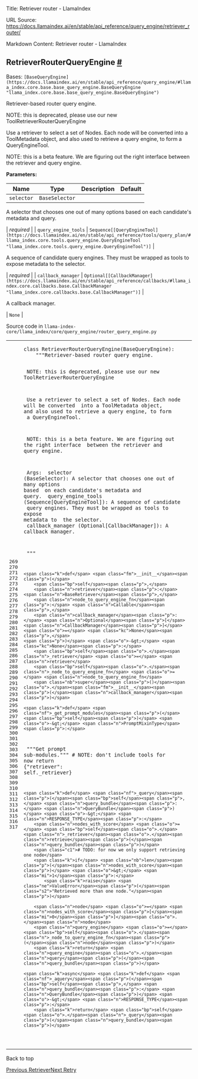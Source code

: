 Title: Retriever router - LlamaIndex

URL Source: https://docs.llamaindex.ai/en/stable/api_reference/query_engine/retriever_router/

Markdown Content:
Retriever router - LlamaIndex


RetrieverRouterQueryEngine [#](https://docs.llamaindex.ai/en/stable/api_reference/query_engine/retriever_router/#llama_index.core.query_engine.RetrieverRouterQueryEngine "Permanent link")
-------------------------------------------------------------------------------------------------------------------------------------------------------------------------------------------

Bases: `[BaseQueryEngine](https://docs.llamaindex.ai/en/stable/api_reference/query_engine/#llama_index.core.base.base_query_engine.BaseQueryEngine "llama_index.core.base.base_query_engine.BaseQueryEngine")`

Retriever-based router query engine.

NOTE: this is deprecated, please use our new ToolRetrieverRouterQueryEngine

Use a retriever to select a set of Nodes. Each node will be converted into a ToolMetadata object, and also used to retrieve a query engine, to form a QueryEngineTool.

NOTE: this is a beta feature. We are figuring out the right interface between the retriever and query engine.

**Parameters:**

| Name | Type | Description | Default |
| --- | --- | --- | --- |
| `selector` | `BaseSelector` | 
A selector that chooses one out of many options based on each candidate's metadata and query.



 | _required_ |
| `query_engine_tools` | `Sequence[[QueryEngineTool](https://docs.llamaindex.ai/en/stable/api_reference/tools/query_plan/#llama_index.core.tools.query_engine.QueryEngineTool "llama_index.core.tools.query_engine.QueryEngineTool")]` | 

A sequence of candidate query engines. They must be wrapped as tools to expose metadata to the selector.



 | _required_ |
| `callback_manager` | `Optional[[CallbackManager](https://docs.llamaindex.ai/en/stable/api_reference/callbacks/#llama_index.core.callbacks.base.CallbackManager "llama_index.core.callbacks.base.CallbackManager")]` | 

A callback manager.



 | `None` |

Source code in `llama-index-core/llama_index/core/query_engine/router_query_engine.py`

<table class="highlighttable"><tbody><tr><td class="linenos"><div class="linenodiv"><pre><span></span><span class="normal">269</span>
<span class="normal">270</span>
<span class="normal">271</span>
<span class="normal">272</span>
<span class="normal">273</span>
<span class="normal">274</span>
<span class="normal">275</span>
<span class="normal">276</span>
<span class="normal">277</span>
<span class="normal">278</span>
<span class="normal">279</span>
<span class="normal">280</span>
<span class="normal">281</span>
<span class="normal">282</span>
<span class="normal">283</span>
<span class="normal">284</span>
<span class="normal">285</span>
<span class="normal">286</span>
<span class="normal">287</span>
<span class="normal">288</span>
<span class="normal">289</span>
<span class="normal">290</span>
<span class="normal">291</span>
<span class="normal">292</span>
<span class="normal">293</span>
<span class="normal">294</span>
<span class="normal">295</span>
<span class="normal">296</span>
<span class="normal">297</span>
<span class="normal">298</span>
<span class="normal">299</span>
<span class="normal">300</span>
<span class="normal">301</span>
<span class="normal">302</span>
<span class="normal">303</span>
<span class="normal">304</span>
<span class="normal">305</span>
<span class="normal">306</span>
<span class="normal">307</span>
<span class="normal">308</span>
<span class="normal">309</span>
<span class="normal">310</span>
<span class="normal">311</span>
<span class="normal">312</span>
<span class="normal">313</span>
<span class="normal">314</span>
<span class="normal">315</span>
<span class="normal">316</span>
<span class="normal">317</span></pre></div></td><td class="code"><div><pre><span></span><code><span class="k">class</span> <span class="nc">RetrieverRouterQueryEngine</span><span class="p">(</span><span class="n">BaseQueryEngine</span><span class="p">):</span>
<span class="w">    </span><span class="sd">"""Retriever-based router query engine.</span>

<span class="sd">    NOTE: this is deprecated, please use our new ToolRetrieverRouterQueryEngine</span>

<span class="sd">    Use a retriever to select a set of Nodes. Each node will be converted</span>
<span class="sd">    into a ToolMetadata object, and also used to retrieve a query engine, to form</span>
<span class="sd">    a QueryEngineTool.</span>

<span class="sd">    NOTE: this is a beta feature. We are figuring out the right interface</span>
<span class="sd">    between the retriever and query engine.</span>

<span class="sd">    Args:</span>
<span class="sd">        selector (BaseSelector): A selector that chooses one out of many options based</span>
<span class="sd">            on each candidate's metadata and query.</span>
<span class="sd">        query_engine_tools (Sequence[QueryEngineTool]): A sequence of candidate</span>
<span class="sd">            query engines. They must be wrapped as tools to expose metadata to</span>
<span class="sd">            the selector.</span>
<span class="sd">        callback_manager (Optional[CallbackManager]): A callback manager.</span>

<span class="sd">    """</span>

    <span class="k">def</span> <span class="fm">__init__</span><span class="p">(</span>
        <span class="bp">self</span><span class="p">,</span>
        <span class="n">retriever</span><span class="p">:</span> <span class="n">BaseRetriever</span><span class="p">,</span>
        <span class="n">node_to_query_engine_fn</span><span class="p">:</span> <span class="n">Callable</span><span class="p">,</span>
        <span class="n">callback_manager</span><span class="p">:</span> <span class="n">Optional</span><span class="p">[</span><span class="n">CallbackManager</span><span class="p">]</span> <span class="o">=</span> <span class="kc">None</span><span class="p">,</span>
    <span class="p">)</span> <span class="o">-&gt;</span> <span class="kc">None</span><span class="p">:</span>
        <span class="bp">self</span><span class="o">.</span><span class="n">_retriever</span> <span class="o">=</span> <span class="n">retriever</span>
        <span class="bp">self</span><span class="o">.</span><span class="n">_node_to_query_engine_fn</span> <span class="o">=</span> <span class="n">node_to_query_engine_fn</span>
        <span class="nb">super</span><span class="p">()</span><span class="o">.</span><span class="fm">__init__</span><span class="p">(</span><span class="n">callback_manager</span><span class="p">)</span>

    <span class="k">def</span> <span class="nf">_get_prompt_modules</span><span class="p">(</span><span class="bp">self</span><span class="p">)</span> <span class="o">-&gt;</span> <span class="n">PromptMixinType</span><span class="p">:</span>
<span class="w">        </span><span class="sd">"""Get prompt sub-modules."""</span>
        <span class="c1"># NOTE: don't include tools for now</span>
        <span class="k">return</span> <span class="p">{</span><span class="s2">"retriever"</span><span class="p">:</span> <span class="bp">self</span><span class="o">.</span><span class="n">_retriever</span><span class="p">}</span>

    <span class="k">def</span> <span class="nf">_query</span><span class="p">(</span><span class="bp">self</span><span class="p">,</span> <span class="n">query_bundle</span><span class="p">:</span> <span class="n">QueryBundle</span><span class="p">)</span> <span class="o">-&gt;</span> <span class="n">RESPONSE_TYPE</span><span class="p">:</span>
        <span class="n">nodes_with_score</span> <span class="o">=</span> <span class="bp">self</span><span class="o">.</span><span class="n">_retriever</span><span class="o">.</span><span class="n">retrieve</span><span class="p">(</span><span class="n">query_bundle</span><span class="p">)</span>
        <span class="c1"># TODO: for now we only support retrieving one node</span>
        <span class="k">if</span> <span class="nb">len</span><span class="p">(</span><span class="n">nodes_with_score</span><span class="p">)</span> <span class="o">&gt;</span> <span class="mi">1</span><span class="p">:</span>
            <span class="k">raise</span> <span class="ne">ValueError</span><span class="p">(</span><span class="s2">"Retrieved more than one node."</span><span class="p">)</span>

        <span class="n">node</span> <span class="o">=</span> <span class="n">nodes_with_score</span><span class="p">[</span><span class="mi">0</span><span class="p">]</span><span class="o">.</span><span class="n">node</span>
        <span class="n">query_engine</span> <span class="o">=</span> <span class="bp">self</span><span class="o">.</span><span class="n">_node_to_query_engine_fn</span><span class="p">(</span><span class="n">node</span><span class="p">)</span>
        <span class="k">return</span> <span class="n">query_engine</span><span class="o">.</span><span class="n">query</span><span class="p">(</span><span class="n">query_bundle</span><span class="p">)</span>

    <span class="k">async</span> <span class="k">def</span> <span class="nf">_aquery</span><span class="p">(</span><span class="bp">self</span><span class="p">,</span> <span class="n">query_bundle</span><span class="p">:</span> <span class="n">QueryBundle</span><span class="p">)</span> <span class="o">-&gt;</span> <span class="n">RESPONSE_TYPE</span><span class="p">:</span>
        <span class="k">return</span> <span class="bp">self</span><span class="o">.</span><span class="n">_query</span><span class="p">(</span><span class="n">query_bundle</span><span class="p">)</span>
</code></pre></div></td></tr></tbody></table>

Back to top

[Previous Retriever](https://docs.llamaindex.ai/en/stable/api_reference/query_engine/retriever/)[Next Retry](https://docs.llamaindex.ai/en/stable/api_reference/query_engine/retry/)
